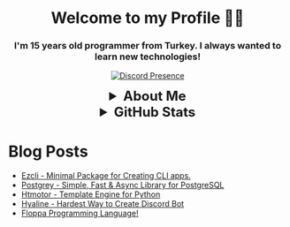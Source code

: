 <h1 align="center">Welcome to my Profile 👋🤗</h1>
<h3 align="center">I'm 15 years old programmer from Turkey. I always wanted to learn new technologies!</h3>

<div align="center">
    
[![Discord Presence](https://lanyard-profile-readme.vercel.app/api/866849747603816468)](https://discord.com/users/866849747603816468)
    
</div>

<details align="center">
<summary style="font-weight: bold; font-size: 24px">About Me</summary>
<h3 align="left">My Accounts</h3>
<p align="left">
    <a href="https://dev.to/5elenay" target="blank"><img align="center" src="https://cdn.jsdelivr.net/npm/simple-icons@3.0.1/icons/dev-dot-to.svg" alt="5elenay" height="30" width="40" /></a>
</p>

<h3 align="left">Languages and Tools</h3>
<p align="left">
    <a href="https://www.w3schools.com/css/" target="_blank"> <img src="https://raw.githubusercontent.com/devicons/devicon/master/icons/css3/css3-original-wordmark.svg" alt="css3" width="40" height="40" /> </a>
    <a href="https://elixir-lang.org" target="_blank"> <img src="https://www.vectorlogo.zone/logos/elixir-lang/elixir-lang-icon.svg" alt="elixir" width="40" height="40" /> </a>
    <a href="https://git-scm.com/" target="_blank"> <img src="https://www.vectorlogo.zone/logos/git-scm/git-scm-icon.svg" alt="git" width="40" height="40" /> </a>
    <a href="https://golang.org" target="_blank"> <img src="https://raw.githubusercontent.com/devicons/devicon/master/icons/go/go-original.svg" alt="go" width="40" height="40" /> </a>
    <a href="https://heroku.com" target="_blank"> <img src="https://www.vectorlogo.zone/logos/heroku/heroku-icon.svg" alt="heroku" width="40" height="40" /> </a>
    <a href="https://www.w3.org/html/" target="_blank"> <img src="https://raw.githubusercontent.com/devicons/devicon/master/icons/html5/html5-original-wordmark.svg" alt="html5" width="40" height="40" /> </a>
    <a href="https://developer.mozilla.org/en-US/docs/Web/JavaScript" target="_blank"> <img src="https://raw.githubusercontent.com/devicons/devicon/master/icons/javascript/javascript-original.svg" alt="javascript" width="40" height="40" /> </a>
    <a href="https://www.linux.org/" target="_blank"> <img src="https://raw.githubusercontent.com/devicons/devicon/master/icons/linux/linux-original.svg" alt="linux" width="40" height="40" /> </a>
    <a href="https://www.mongodb.com/" target="_blank"> <img src="https://raw.githubusercontent.com/devicons/devicon/master/icons/mongodb/mongodb-original-wordmark.svg" alt="mongodb" width="40" height="40" /> </a>
    <a href="https://nodejs.org" target="_blank"> <img src="https://raw.githubusercontent.com/devicons/devicon/master/icons/nodejs/nodejs-original-wordmark.svg" alt="nodejs" width="40" height="40" /> </a>
    <a href="https://www.python.org" target="_blank"> <img src="https://raw.githubusercontent.com/devicons/devicon/master/icons/python/python-original.svg" alt="python" width="40" height="40" /> </a>
    <a href="https://sass-lang.com" target="_blank"> <img src="https://raw.githubusercontent.com/devicons/devicon/master/icons/sass/sass-original.svg" alt="sass" width="40" height="40" /> </a>
    <a href="https://vuejs.org/" target="_blank"> <img src="https://raw.githubusercontent.com/devicons/devicon/master/icons/vuejs/vuejs-original-wordmark.svg" alt="vuejs" width="40" height="40" /> </a>
</p>
</details>

<details align="center">
<summary style="font-weight: bold; font-size: 24px">GitHub Stats</summary>
<img src="https://github-readme-stats.vercel.app/api?username=5elenay&show_icons=true&theme=radical" width="%100" height="200px" style="outline:none;" alt="stats" />
<img src="https://github-readme-stats.vercel.app/api/top-langs/?username=5elenay&layout=compact&theme=radical" width="%100" height="200px" alt="stats" />
<p><img align="center" src="https://github-readme-streak-stats.herokuapp.com/?user=5elenay&" alt="starts" width="%100" height="200px" /></p>
</details>

# Blog Posts
<!-- BLOG-POST-LIST:START -->
- [Ezcli - Minimal Package for Creating CLI apps.](https://dev.to/5elenay/ezcli-minimal-package-for-creating-cli-apps-217p)
- [Postgrey - Simple, Fast & Async Library for PostgreSQL](https://dev.to/5elenay/postgrey-simple-fast-async-library-for-postgresql-5apd)
- [Htmotor - Template Engine for Python](https://dev.to/5elenay/htmotor-template-engine-for-python-217h)
- [Hyaline - Hardest Way to Create Discord Bot](https://dev.to/5elenay/hyaline-harder-way-to-create-discord-bot-3jgj)
- [Floppa Programming Language!](https://dev.to/5elenay/floppa-programming-language-n1f)
<!-- BLOG-POST-LIST:END -->
